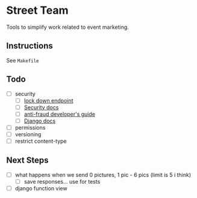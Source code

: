 # Street Team

Tools to simplify work related to event marketing.

## Instructions

See `Makefile`

## Todo

- [ ] security
  - [ ] [lock down endpoint](https://www.twilio.com/docs/usage/tutorials/how-to-secure-your-django-project-by-validating-incoming-twilio-requests)
  - [ ] [Security docs](https://www.twilio.com/docs/usage/security)
  - [ ] [anti-fraud developer's guide](https://www.twilio.com/docs/usage/anti-fraud-developer-guide)
  - [ ] [Django docs](https://docs.djangoproject.com/en/2.2/topics/security/)
- [ ] permissions
- [ ] versioning
- [ ] restrict content-type

## Next Steps

- [ ] what happens when we send 0 pictures, 1 pic - 6 pics (limit is 5 i think)
  - [ ] save responses... use for tests
- [ ] django function view
